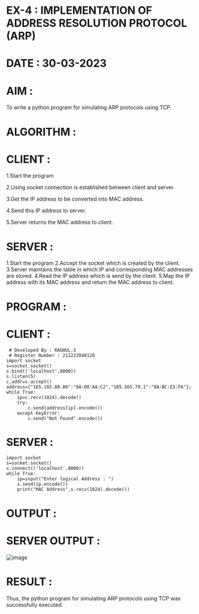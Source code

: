 # EX-4 : IMPLEMENTATION OF ADDRESS RESOLUTION PROTOCOL (ARP)
# DATE : 30-03-2023
# AIM :
To write a python program for simulating ARP protocols using TCP.

# ALGORITHM :
# CLIENT :

1.Start the program 

2.Using socket connection is established between client and server.

3.Get the IP address to be converted into MAC address.

4.Send this IP address to server.

5.Server returns the MAC address to client.

# SERVER :
1.Start the program
2.Accept the socket which is created by the client.
3.Server maintains the table in which IP and corresponding MAC addresses are stored.
4.Read the IP address which is send by the client.
5.Map the IP address with its MAC address and return the MAC address to client.
# PROGRAM :
# CLIENT :
```
 # Developed By : RAGHUL.S
 # Register Number : 212222040128
import socket
s=socket.socket()
s.bind(('localhost',8000))
s.listen(5)
c,addr=s.accept()
address={"165.165.80.80":"6A:08:AA:C2","165.165.79.1":"8A:BC:E3:FA"};
while True:
    ip=c.recv(1024).decode()
    try:
        c.send(address[ip].encode())
    except KeyError:
        c.send("Not Found".encode())
   ```
# SERVER :
```
import socket
s=socket.socket()
s.connect(('localhost',8000))
while True:
    ip=input("Enter logical Address : ")
    s.send(ip.encode())
    print("MAC Address",s.recv(1024).decode())
 ```
# OUTPUT :
# SERVER OUTPUT :
![image](https://github.com/Raghulshanmugam2004/EX-4/assets/119561118/2a70f9f2-2b54-4bd3-8aae-1c383519e3f0)
# RESULT :
Thus, the python program for simulating ARP protocols using TCP was successfully executed.

